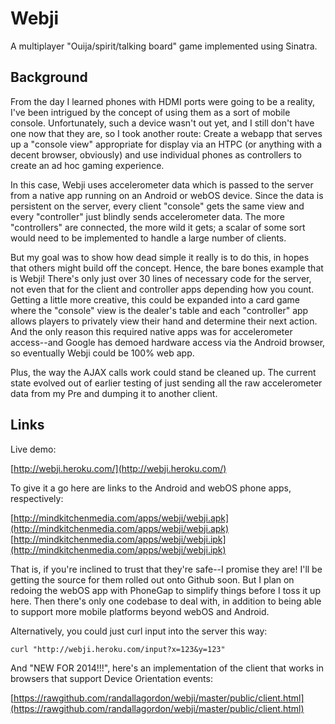Webji
=====

A multiplayer "Ouija/spirit/talking board" game implemented using Sinatra.


Background
----------

From the day I learned phones with HDMI ports were going to be a reality, I've been intrigued by the concept of using them as a sort of mobile console. Unfortunately, such a device wasn't out yet, and I still don't have one now that they are, so I took another route: Create a webapp that serves up a "console view" appropriate for display via an HTPC (or anything with a decent browser, obviously) and use individual phones as controllers to create an ad hoc gaming experience.

In this case, Webji uses accelerometer data which is passed to the server from a native app running on an Android or webOS device. Since the data is persistent on the server, every client "console" gets the same view and every "controller" just blindly sends accelerometer data. The more "controllers" are connected, the more wild it gets; a scalar of some sort would need to be implemented to handle a large number of clients.

But my goal was to show how dead simple it really is to do this, in hopes that others might build off the concept. Hence, the bare bones example that is Webji! There's only just over 30 lines of necessary code for the server, not even that for the client and controller apps depending how you count. Getting a little more creative, this could be expanded into a card game where the "console" view is the dealer's table and each "controller" app allows players to privately view their hand and determine their next action. And the only reason this required native apps was for accelerometer access--and Google has demoed hardware access via the Android browser, so eventually Webji could be 100% web app.

Plus, the way the AJAX calls work could stand be cleaned up. The current state evolved out of earlier testing of just sending all the raw accelerometer data from my Pre and dumping it to another client.

Links
-----

Live demo:

[http://webji.heroku.com/](http://webji.heroku.com/)

To give it a go here are links to the Android and webOS phone apps, respectively:

[http://mindkitchenmedia.com/apps/webji/webji.apk](http://mindkitchenmedia.com/apps/webji/webji.apk)  
[http://mindkitchenmedia.com/apps/webji/webji.ipk](http://mindkitchenmedia.com/apps/webji/webji.ipk)

That is, if you're inclined to trust that they're safe--I promise they are! I'll be getting the source for them rolled out onto Github soon. But I plan on redoing the webOS app with PhoneGap to simplify things before I toss it up here. Then there's only one codebase to deal with, in addition to being able to support more mobile platforms beyond webOS and Android.

Alternatively, you could just curl input into the server this way:

	curl "http://webji.heroku.com/input?x=123&y=123"

And "NEW FOR 2014!!!", here's an implementation of the client that works in browsers that support Device Orientation events:

[https://rawgithub.com/randallagordon/webji/master/public/client.html](https://rawgithub.com/randallagordon/webji/master/public/client.html)
